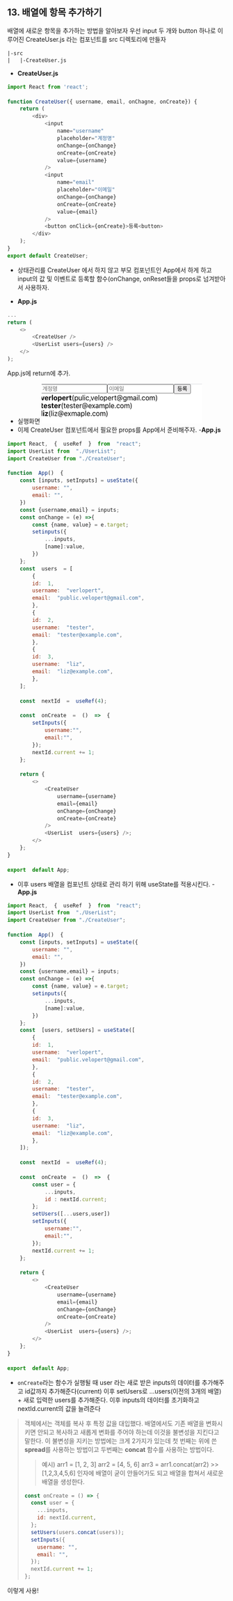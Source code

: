 ## 13. 배열에 항목 추가하기

배열에 새로운 항목을 추가하는 방법을 알아보자
우선 input 두 개와 button 하나로 이루어진 CreateUser.js 라는 컴포넌트를 src 디렉토리에 만들자

```
|-src
|   |-CreateUser.js
```

- **CreateUser.js**

```javascript
import React from 'react';

function CreateUser({ username, email, onChagne, onCreate}) {
	return (
		<div>
			<input
				name="username"
				placeholder="계정명"
				onChange={onChange}
				onCreate={onCreate}
				value={username}
			/>
			<input
				name="email"
				placeholder="이메일"
				onChange={onChange}
				onCreate={onCreate}
				value={email}
			/>
			<button onClick={onCreate}>등록<button>
		</div>
	);
}
export default CreateUser;
```

- 상태관리를 CreateUser 에서 하지 않고 부모 컴포넌트인 App에서 하게 하고 input의 값 및 이벤트로 등록할 함수(onChange, onReset들을 props로 넘겨받아서 사용하자.

- **App.js**

```javascript
...
return (
	<>
		<CreateUser />
		<UserList users={users} />
	</>
);
```

App.js에 return에 추가.

- 실행화면
  ![image/13_1.png](image/13_1.png)
- 이제 CreateUser 컴포넌트에서 필요한 props를 App에서 준비해주자. -**App.js**

```javascript
import React,  {  useRef  }  from  "react";
import UserList from  "./UserList";
import CreateUser from "./CreateUser";

function  App()  {
	const [inputs, setInputs] = useState({
		username: "",
		email: "",
	})
	const {username,email} = inputs;
	const onChange = (e) =>{
		const {name, value} = e.target;
		setinputs({
			...inputs,
			[name]:value,
		})
	};
	const  users  = [
		{
		id:  1,
		username:  "verlopert",
		email:  "public.velopert@gmail.com",
		},
		{
		id:  2,
		username:  "tester",
		email:  "tester@example.com",
		},
		{
		id:  3,
		username:  "liz",
		email:  "liz@example.com",
		},
	];

	const  nextId  =  useRef(4);

	const  onCreate  =  ()  =>  {
		setInputs({
			username:"",
			email:"",
		});
		nextId.current += 1;
	};

	return {
		<>
			<CreateUser
				username={username}
				email={email}
				onChange={onChange}
				onCreate={onCreate}
			/>
			<UserList  users={users} />;
		</>
	};
}

export  default App;
```

- 이후 users 배열을 컴포넌트 상태로 관리 하기 위해 useState를 적용시킨다. -**App.js**

```javascript
import React,  {  useRef  }  from  "react";
import UserList from  "./UserList";
import CreateUser from "./CreateUser";

function  App()  {
	const [inputs, setInputs] = useState({
		username: "",
		email: "",
	})
	const {username,email} = inputs;
	const onChange = (e) =>{
		const {name, value} = e.target;
		setinputs({
			...inputs,
			[name]:value,
		})
	};
	const  [users, setUsers] = useState([
		{
		id:  1,
		username:  "verlopert",
		email:  "public.velopert@gmail.com",
		},
		{
		id:  2,
		username:  "tester",
		email:  "tester@example.com",
		},
		{
		id:  3,
		username:  "liz",
		email:  "liz@example.com",
		},
	]);

	const  nextId  =  useRef(4);

	const  onCreate  =  ()  =>  {
		const user = {
			...inputs,
			id : nextId.current;
		};
		setUsers([...users,user])
		setInputs({
			username:"",
			email:"",
		});
		nextId.current += 1;
	};

	return {
		<>
			<CreateUser
				username={username}
				email={email}
				onChange={onChange}
				onCreate={onCreate}
			/>
			<UserList  users={users} />;
		</>
	};
}

export  default App;
```

- `onCreate`라는 함수가 실행될 때
  user 라는 새로 받은 inputs의 데이터를 추가해주고 id값까지 추가해준다(current) 이후 setUsers로 ...users(이전의 3개의 배열) + 새로 입력한 users를 추가해준다.
  이후 inputs의 데이터를 초기화하고 nextId.current의 값을 늘려준다

> 객체에서는 객체를 복사 후 특정 값을 대입했다. 배열에서도 기존 배열을 변화시키면 안되고 복사하고 새롭게 변화를 주어야 하는데 이것을 불변성을 지킨다고 말한다. 이 불변성을 지키는 방법에는 크게 2가지가 있는데 첫 번째는 위에 쓴 **spread**를 사용하는 방법이고 두번째는 **concat** 함수를 사용하는 방법이다.
>
> > 예시)
> > arr1 = [1, 2, 3]
> > arr2 = [4, 5, 6]
> > arr3 = arr1.concat(arr2) >> [1,2,3,4,5,6] 인자에 배열이 굳이 안들어가도 되고 배열을 합쳐서 새로운 배열을 생성한다.
>
> ```javascript
> const onCreate = () => {
>   const user = {
>     ...inputs,
>     id: nextId.current,
>   };
>   setUsers(users.concat(users));
>   setInputs({
>     username: "",
>     email: "",
>   });
>   nextId.current += 1;
> };
> ```

이렇게 사용!
